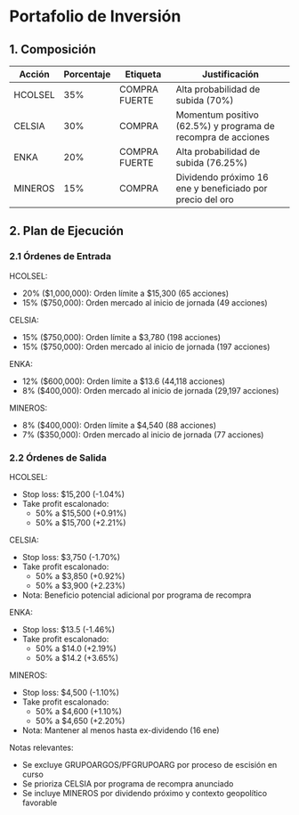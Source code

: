 # Portafolio de Inversión

## 1. Composición

| Acción | Porcentaje | Etiqueta | Justificación |
|--------|------------|----------|---------------|
| HCOLSEL | 35% | COMPRA FUERTE | Alta probabilidad de subida (70%) |
| CELSIA | 30% | COMPRA | Momentum positivo (62.5%) y programa de recompra de acciones |
| ENKA | 20% | COMPRA FUERTE | Alta probabilidad de subida (76.25%) |
| MINEROS | 15% | COMPRA | Dividendo próximo 16 ene y beneficiado por precio del oro |

## 2. Plan de Ejecución

### 2.1 Órdenes de Entrada

HCOLSEL:
- 20% ($1,000,000): Orden límite a $15,300 (65 acciones)
- 15% ($750,000): Orden mercado al inicio de jornada (49 acciones)

CELSIA:
- 15% ($750,000): Orden límite a $3,780 (198 acciones)
- 15% ($750,000): Orden mercado al inicio de jornada (197 acciones)

ENKA:
- 12% ($600,000): Orden límite a $13.6 (44,118 acciones)
- 8% ($400,000): Orden mercado al inicio de jornada (29,197 acciones)

MINEROS:
- 8% ($400,000): Orden límite a $4,540 (88 acciones)
- 7% ($350,000): Orden mercado al inicio de jornada (77 acciones)

### 2.2 Órdenes de Salida

HCOLSEL:
- Stop loss: $15,200 (-1.04%)
- Take profit escalonado:
  * 50% a $15,500 (+0.91%)
  * 50% a $15,700 (+2.21%)

CELSIA:
- Stop loss: $3,750 (-1.70%)
- Take profit escalonado:
  * 50% a $3,850 (+0.92%)
  * 50% a $3,900 (+2.23%)
- Nota: Beneficio potencial adicional por programa de recompra

ENKA:
- Stop loss: $13.5 (-1.46%)
- Take profit escalonado:
  * 50% a $14.0 (+2.19%)
  * 50% a $14.2 (+3.65%)

MINEROS:
- Stop loss: $4,500 (-1.10%)
- Take profit escalonado:
  * 50% a $4,600 (+1.10%)
  * 50% a $4,650 (+2.20%)
- Nota: Mantener al menos hasta ex-dividendo (16 ene)

Notas relevantes:
- Se excluye GRUPOARGOS/PFGRUPOARG por proceso de escisión en curso
- Se prioriza CELSIA por programa de recompra anunciado
- Se incluye MINEROS por dividendo próximo y contexto geopolítico favorable 